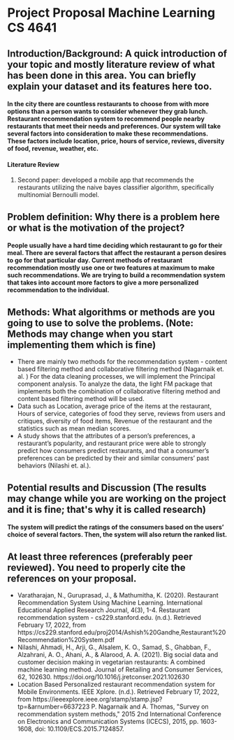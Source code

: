 # Project Proposal Machine Learning CS 4641


## Introduction/Background: A quick introduction of your topic and mostly literature review of what has been done in this area. You can briefly explain your dataset and its features here too.

#### In the city there are countless restaurants to choose from with more options than a person wants to consider whenever they grab lunch. Restaurant recommendation system to recommend people nearby restaurants that meet their needs and preferences. Our system will take several factors into consideration to make these recommendations. These factors include location, price, hours of service, reviews, diversity of food, revenue, weather, etc.

#### Literature Review 
<ol>
  <li>Second paper: developed a mobile app that recommends the restaurants utilizing the naive bayes classifier algorithm, specifically multinomial Bernoulli model. </li>
  
  
  
 </ol>

## Problem definition: Why there is a problem here or what is the motivation of the project?

#### People usually have a hard time deciding which restaurant to go for their meal. There are several factors that affect the restaurant a person desires to go for that particular day. Current methods of restaurant recommendation mostly use one or two features at maximum to make such recommendations. We are trying to build a recommendation system that takes into account more factors to give a more personalized recommendation to the individual. 

## Methods: What algorithms or methods are you going to use to solve the problems. (Note: Methods may change when you start implementing them which is fine)


<ul>
  <li>There are mainly two methods for the recommendation system - content based filtering method and collaborative filtering method (Nagarnaik et. al. ) 
For the data cleaning processes, we will implement the Principal component analysis. To analyze the data, the light FM package that implements both the combination of collaborative filtering method and content based filtering method will be used.</li>
<li>Data such as Location, average price of the items at the restaurant, Hours of service, categories of food they serve, reviews from users and critiques, diversity of food items, Revenue of the restaurant and the statistics such as mean median scores.</li>
<li>A study shows that the attributes of a person’s preferences, a restaurant’s popularity, and restaurant price were able to strongly predict how consumers predict restaurants, and that a consumer’s preferences can be predicted by their and similar consumers’ past behaviors (Nilashi et. al.).</li>

  
</ul>

## Potential results and Discussion (The results may change while you are working on the project and it is fine; that's why it is called research)

#### The system will predict the ratings of the consumers based on the users’ choice of several factors. Then, the system will also return the ranked list. 

## At least three references (preferably peer reviewed). You need to properly cite the references on your proposal.

<ul>
<li>Varatharajan, N., Guruprasad, J., & Mathumitha, K. (2020). Restaurant Recommendation System Using Machine Learning. International Educational Applied Research Journal, 4(3), 1-4.
Restaurant recommendation system - cs229.stanford.edu. (n.d.). Retrieved February 17, 2022, from https://cs229.stanford.edu/proj2014/Ashish%20Gandhe,Restaurant%20Recommendation%20System.pdf</li>
 
<li>Nilashi, Ahmadi, H., Arji, G., Alsalem, K. O., Samad, S., Ghabban, F., Alzahrani, A. O., Ahani, A., & Alarood, A. A. (2021). Big social data and customer decision making in vegetarian restaurants: A combined machine learning method. Journal of Retailing and Consumer Services, 62, 102630. https://doi.org/10.1016/j.jretconser.2021.102630</li>
<li>Location Based Personalized restaurant recommendation system for Mobile Environments. IEEE Xplore. (n.d.). Retrieved February 17, 2022, from https://ieeexplore.ieee.org/stamp/stamp.jsp?tp=&arnumber=6637223 
P. Nagarnaik and A. Thomas, "Survey on recommendation system methods," 2015 2nd International Conference on Electronics and Communication Systems (ICECS), 2015, pp. 1603-1608, doi: 10.1109/ECS.2015.7124857.</li>
</ul>

